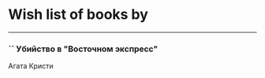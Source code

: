 # Wish list of books by [](https://plus.google.com/u/0/107378796665154363606/)
---

### `` Убийство в "Восточном экспресс"
Агата Кристи

